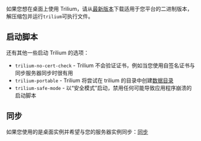 如果您想在桌面上使用 Trilium，请从[最新版本](https://github.com/zadam/trilium/releases/latest)下载适用于您平台的二进制版本，解压缩包并运行`trilium`可执行文件。

**启动脚本**
--------

还有其他一些启动 Trilium 的选项：

*   `trilium-no-cert-check` - Trilium 不会验证证书，例如当您使用自签名证书与同步服务器同步时很有用
*   `trilium-portable` - Trilium 将尝试在 trilium 的目录中创建[数据目录](./数据目录.md)
*   `trilium-safe-mode` - 以“安全模式”启动，禁用任何可能导致应用程序崩溃的启动脚本

**同步**
------

如果您使用的是桌面实例并希望与您的服务器实例同步：[同步](./同步.md)